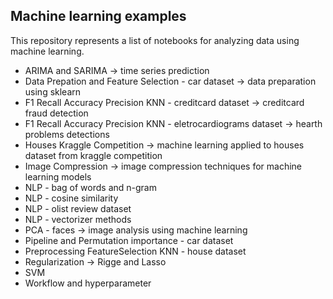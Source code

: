 ## <strong>Machine learning examples</strong>

This repository represents a list of notebooks for analyzing data using machine learning.

- ARIMA and SARIMA -> time series prediction
- Data Prepation and Feature Selection - car dataset -> data preparation using sklearn
- F1 Recall Accuracy Precision KNN - creditcard dataset -> creditcard fraud detection
- F1 Recall Accuracy Precision KNN - eletrocardiograms dataset -> hearth problems detections
- Houses Kraggle Competition -> machine learning applied to houses dataset from kraggle competition
- Image Compression -> image compression techniques for machine learning models
- NLP - bag of words and n-gram
- NLP - cosine similarity
- NLP - olist review dataset
- NLP - vectorizer methods
- PCA - faces -> image analysis using machine learning
- Pipeline and Permutation importance - car dataset
- Preprocessing FeatureSelection KNN - house dataset
- Regularization -> Rigge and Lasso
- SVM
- Workflow and hyperparameter
